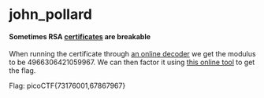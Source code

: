 # john_pollard
#### Sometimes RSA [certificates](https://2019shell1.picoctf.com/static/ccd7ba84ead965bd2033a54c4dbb8ae0/cert) are breakable

When running the certificate through [an online decoder](https://www.sslchecker.com/certdecoder) we get the modulus to be 4966306421059967.
We can then factor it using [this online tool](https://www.alpertron.com.ar/ECM.HTM) to get the flag.

Flag: picoCTF{73176001,67867967}
